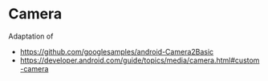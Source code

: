 # Camera

Adaptation of 
- https://github.com/googlesamples/android-Camera2Basic
- https://developer.android.com/guide/topics/media/camera.html#custom-camera
